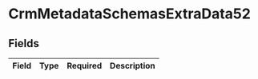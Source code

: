 # CrmMetadataSchemasExtraData52


## Fields

| Field       | Type        | Required    | Description |
| ----------- | ----------- | ----------- | ----------- |